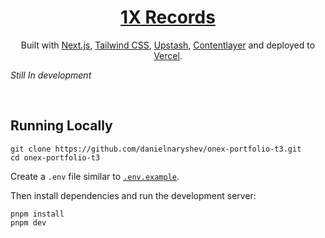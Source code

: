 <div align="center">
    <a href="https://onex-portfolio-t3.vercel.app"><h1 align="center">1X Records</h1></a>
    
Built with [Next.js](https://nextjs.org/), [Tailwind CSS](https://tailwindcss.com/), [Upstash](https://upstash.com?ref), [Contentlayer](https://www.contentlayer.dev/) and deployed to [Vercel](https://vercel.com/).

</div>

_Still In development_

<br/>

## Running Locally


```sh-session
git clone https://github.com/danielnaryshev/onex-portfolio-t3.git
cd onex-portfolio-t3
```


Create a `.env` file similar to [`.env.example`](https://github.com/danielnaryshev/onex-portfolio-t3/blob/main/.env.example).

Then install dependencies and run the development server:
```sh-session
pnpm install
pnpm dev
```
